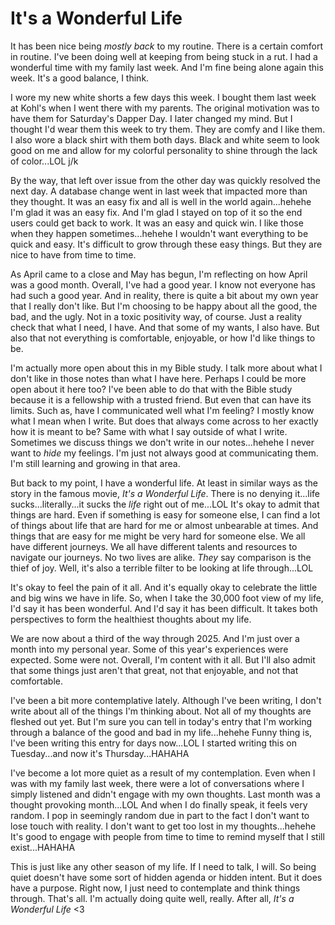 # It's a Wonderful Life

It has been nice being *mostly back* to my routine. There is a certain comfort in routine. I've been doing well at keeping from being stuck in a rut. I had a wonderful time with my family last week. And I'm fine being alone again this week. It's a good balance, I think.

I wore my new white shorts a few days this week. I bought them last week at Kohl's when I went there with my parents. The original motivation was to have them for Saturday's Dapper Day. I later changed my mind. But I thought I'd wear them this week to try them. They are comfy and I like them. I also wore a black shirt with them both days. Black and white seem to look good on me and allow for my colorful personality to shine through the lack of color...LOL j/k

By the way, that left over issue from the other day was quickly resolved the next day. A database change went in last week that impacted more than they thought. It was an easy fix and all is well in the world again...hehehe I'm glad it was an easy fix. And I'm glad I stayed on top of it so the end users could get back to work. It was an easy and quick win. I like those when they happen sometimes...hehehe I wouldn't want everything to be quick and easy. It's difficult to grow through these easy things. But they are nice to have from time to time.

As April came to a close and May has begun, I'm reflecting on how April was a good month. Overall, I've had a good year. I know not everyone has had such a good year. And in reality, there is quite a bit about my own year that I really don't like. But I'm choosing to be happy about all the good, the bad, and the ugly. Not in a toxic positivity way, of course. Just a reality check that what I need, I have. And that some of my wants, I also have. But also that not everything is comfortable, enjoyable, or how I'd like things to be.

I'm actually more open about this in my Bible study. I talk more about what I don't like in those notes than what I have here. Perhaps I could be more open about it here too? I've been able to do that with the Bible study because it is a fellowship with a trusted friend. But even that can have its limits. Such as, have I communicated well what I'm feeling? I mostly know what I mean when I write. But does that always come across to her exactly how it is meant to be? Same with what I say outside of what I write. Sometimes we discuss things we don't write in our notes...hehehe I never want to *hide* my feelings. I'm just not always good at communicating them. I'm still learning and growing in that area.

But back to my point, I have a wonderful life. At least in similar ways as the story in the famous movie, *It's a Wonderful Life*. There is no denying it...life sucks...literally...it sucks the *life* right out of me...LOL It's okay to admit that things are hard. Even if something is easy for someone else, I can find a lot of things about life that are hard for me or almost unbearable at times. And things that are easy for me might be very hard for someone else. We all have different journeys. We all have different talents and resources to navigate our journeys. No two lives are alike. *They* say comparison is the thief of joy. Well, it's also a terrible filter to be looking at life through...LOL

It's okay to feel the pain of it all. And it's equally okay to celebrate the little and big wins we have in life. So, when I take the 30,000 foot view of my life, I'd say it has been wonderful. And I'd say it has been difficult. It takes both perspectives to form the healthiest thoughts about my life.

We are now about a third of the way through 2025. And I'm just over a month into my personal year. Some of this year's experiences were expected. Some were not. Overall, I'm content with it all. But I'll also admit that some things just aren't that great, not that enjoyable, and not that comfortable.

I've been a bit more contemplative lately. Although I've been writing, I don't write about all of the things I'm thinking about. Not all of my thoughts are fleshed out yet. But I'm sure you can tell in today's entry that I'm working through a balance of the good and bad in my life...hehehe Funny thing is, I've been writing this entry for days now...LOL I started writing this on Tuesday...and now it's Thursday...HAHAHA

I've become a lot more quiet as a result of my contemplation. Even when I was with my family last week, there were a lot of conversations where I simply listened and didn't engage with my own thoughts. Last month was a thought provoking month...LOL And when I do finally speak, it feels very random. I pop in seemingly random due in part to the fact I don't want to lose touch with reality. I don't want to get too lost in my thoughts...hehehe It's good to engage with people from time to time to remind myself that I still exist...HAHAHA

This is just like any other season of my life. If I need to talk, I will. So being quiet doesn't have some sort of hidden agenda or hidden intent. But it does have a purpose. Right now, I just need to contemplate and think things through. That's all. I'm actually doing quite well, really. After all, *It's a Wonderful Life* <3